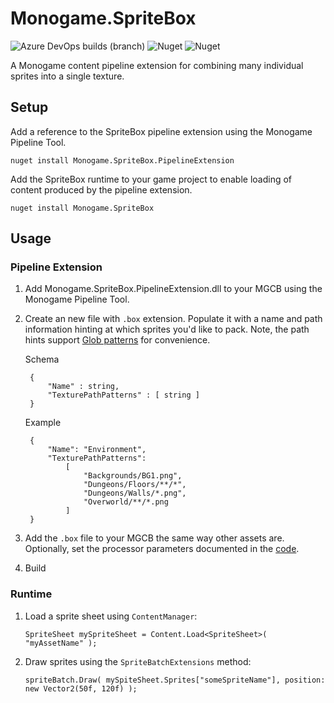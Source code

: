 # Monogame.SpriteBox

![Azure DevOps builds (branch)](https://img.shields.io/azure-devops/build/scott-lin/503c90f9-8364-43c3-ad65-9801d8630354/1/master.svg)
![Nuget](https://img.shields.io/nuget/v/Monogame.SpriteBox.svg?label=Runtime%20nuget)
![Nuget](https://img.shields.io/nuget/v/Monogame.SpriteBox.PipelineExtension.svg?label=Pipeline%20Extension%20nuget)

A Monogame content pipeline extension for combining many individual sprites into a single texture.

## Setup

Add a reference to the SpriteBox pipeline extension using the Monogame Pipeline Tool.

    nuget install Monogame.SpriteBox.PipelineExtension

Add the SpriteBox runtime to your game project to enable loading of content produced by the pipeline extension.

    nuget install Monogame.SpriteBox

## Usage

### Pipeline Extension

1. Add Monogame.SpriteBox.PipelineExtension.dll to your MGCB using the Monogame Pipeline Tool.

2. Create an new file with `.box` extension. Populate it with a name and path information hinting at which sprites you'd like to pack. Note, the path hints support [Glob patterns](https://en.wikipedia.org/wiki/Glob_(programming)) for convenience.

    Schema

        {
            "Name" : string,
            "TexturePathPatterns" : [ string ]
        }
    
    Example

        {
            "Name": "Environment",
            "TexturePathPatterns":
                [
                    "Backgrounds/BG1.png",
                    "Dungeons/Floors/**/*",
                    "Dungeons/Walls/*.png",
                    "Overworld/**/*.png
                ]
        }

3. Add the `.box` file to your MGCB the same way other assets are. Optionally, set the processor parameters documented in the [code](https://github.com/scott-lin/Monogame.SpriteBox/blob/master/PipelineExtension/Processor/SpriteBoxProcessor.cs).

4. Build

### Runtime

1. Load a sprite sheet using `ContentManager`:

       SpriteSheet mySpriteSheet = Content.Load<SpriteSheet>( "myAssetName" );

2. Draw sprites using the `SpriteBatchExtensions` method:

       spriteBatch.Draw( mySpiteSheet.Sprites["someSpriteName"], position: new Vector2(50f, 120f) );